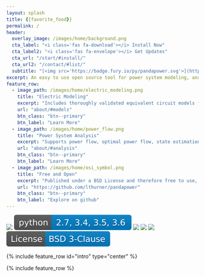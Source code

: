 ```yaml
---
layout: splash
title: {{favorite_food}}
permalink: /
header:
  overlay_image: /images/home/background.png
  cta_label: "<i class='fas fa-download'></i> Install Now"
  cta_label2: "<i class='fas fa-envelope'></i> Get Updates"
  cta_url: "/start/#install/"
  cta_url2: "/contact/#list/"
  subtitle: "[<img src='https://badge.fury.io/py/pandapower.svg'>](https://pypi.python.org/pypi/pandapower)[<img src='/images/home/shield_python_versions.svg'>](https://pypi.python.org/pypi/pandapower)[<img src='https://readthedocs.org/projects/pandapower/badge/'>](http://pandapower.readthedocs.io/)[<img src='https://codecov.io/github/lthurner/pandapower/coverage.svg?branch=develop'>](https://codecov.io/github/lthurner/pandapower?branch=master)[<img src='https://api.codacy.com/project/badge/Grade/5d749ed6772e47f6b84fb9afb83903d3'>](https://www.codacy.com/app/lthurner/pandapower/dashboard)[<img src='/images/home/shield_bsd.svg'>](https://github.com/lthurner/pandapower/blob/master/LICENSE)"
excerpt: An easy to use open source tool for power system modeling, analysis and optimization with a high degree of automation.
feature_row:
  - image_path: /images/home/electric_modeling.png
    title: "Electric Modeling"
    excerpt: "Includes thoroughly validated equivalent circuit models for lines, transformers, switches and more."
    url: "about/#models"
    btn_class: "btn--primary"
    btn_label: "Learn More"
  - image_path: /images/home/power_flow.png
    title: "Power System Analysis"
    excerpt: "Supports power flow, optimal power flow, state estimation, short-circuit calculation and topological graph searches."
    url: "about/#analysis"
    btn_class: "btn--primary"
    btn_label: "Learn More"
  - image_path: /images/home/osi_symbol.png
    title: "Free and Open"
    excerpt: "Published under a BSD License and therefore free to use, modify and share however you want."
    url: "https://github.com/lthurner/pandapower"
    btn_class: "btn--primary"
    btn_label: "Explore on github"
---
```


[<img src='https://badge.fury.io/py/pandapower.svg'>](https://pypi.python.org/pypi/pandapower)
[<img src='/images/home/shield_python_versions.svg'>](https://pypi.python.org/pypi/pandapower)
[<img src='https://readthedocs.org/projects/pandapower/badge/'>](http://pandapower.readthedocs.io/)
[<img src='https://codecov.io/github/lthurner/pandapower/coverage.svg?branch=develop'>](https://codecov.io/github/lthurner/pandapower?branch=master)
[<img src='https://api.codacy.com/project/badge/Grade/5d749ed6772e47f6b84fb9afb83903d3'>](https://www.codacy.com/app/lthurner/pandapower/dashboard)
[<img src="/images/home/shield_bsd.svg">](https://github.com/lthurner/pandapower/blob/master/LICENSE)


{% include feature_row id="intro" type="center" %}

{% include feature_row %}
